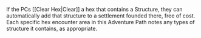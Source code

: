 If the PCs [[Clear Hex|Clear]] a hex that contains a Structure, they can automatically add that structure to a settlement founded there, free of cost. Each specific hex encounter area in this Adventure Path notes any types of structure it contains, as appropriate.